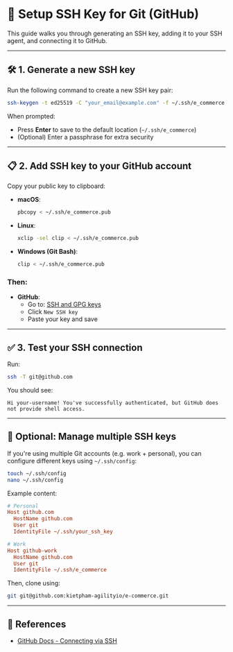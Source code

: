 # 🔐 Setup SSH Key for Git (GitHub)

This guide walks you through generating an SSH key, adding it to your SSH agent, and connecting it to GitHub.

---

## 🛠 1. Generate a new SSH key

Run the following command to create a new SSH key pair:

```bash
ssh-keygen -t ed25519 -C "your_email@example.com" -f ~/.ssh/e_commerce
```

When prompted:

- Press **Enter** to save to the default location (`~/.ssh/e_commerce`)
- (Optional) Enter a passphrase for extra security

---

## 📋 2. Add SSH key to your GitHub account

Copy your public key to clipboard:

- **macOS**:
  ```bash
  pbcopy < ~/.ssh/e_commerce.pub
  ```

- **Linux**:
  ```bash
  xclip -sel clip < ~/.ssh/e_commerce.pub
  ```

- **Windows (Git Bash)**:
  ```bash
  clip < ~/.ssh/e_commerce.pub
  ```

### Then:

- **GitHub**:
  - Go to: [SSH and GPG keys](https://github.com/settings/keys)
  - Click `New SSH key`
  - Paste your key and save

---

## ✅ 3. Test your SSH connection

Run:

```bash
ssh -T git@github.com
```

You should see:

```
Hi your-username! You've successfully authenticated, but GitHub does not provide shell access.
```

---

## 🧪 Optional: Manage multiple SSH keys

If you're using multiple Git accounts (e.g. work + personal), you can configure different keys using `~/.ssh/config`:

```bash
touch ~/.ssh/config
nano ~/.ssh/config
```

Example content:

```ini
# Personal
Host github.com
  HostName github.com
  User git
  IdentityFile ~/.ssh/your_ssh_key

# Work
Host github-work
  HostName github.com
  User git
  IdentityFile ~/.ssh/e_commerce
```

Then, clone using:

```bash
git git@github.com:kietpham-agilityio/e-commerce.git
```

---

## 📎 References

- [GitHub Docs - Connecting via SSH](https://docs.github.com/en/authentication/connecting-to-github-with-ssh)
